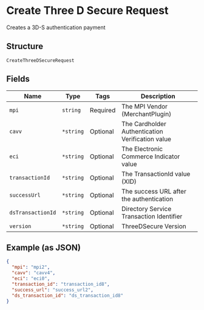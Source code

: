 
# Create Three D Secure Request

Creates a 3D-S authentication payment

## Structure

`CreateThreeDSecureRequest`

## Fields

| Name | Type | Tags | Description |
|  --- | --- | --- | --- |
| `mpi` | `string` | Required | The MPI Vendor (MerchantPlugin) |
| `cavv` | `*string` | Optional | The Cardholder Authentication Verification value |
| `eci` | `*string` | Optional | The Electronic Commerce Indicator value |
| `transactionId` | `*string` | Optional | The TransactionId value (XID) |
| `successUrl` | `*string` | Optional | The success URL after the authentication |
| `dsTransactionId` | `*string` | Optional | Directory Service Transaction Identifier |
| `version` | `*string` | Optional | ThreeDSecure Version |

## Example (as JSON)

```json
{
  "mpi": "mpi2",
  "cavv": "cavv4",
  "eci": "eci0",
  "transaction_id": "transaction_id8",
  "success_url": "success_url2",
  "ds_transaction_id": "ds_transaction_id8"
}
```

